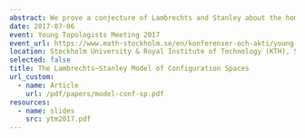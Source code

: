 ```yaml
---
abstract: We prove a conjecture of Lambrechts and Stanley about the homotopy invariance and the definition of models for configuration spaces of (smooth) simply connected manifolds over $\\mathbb{R}$. We do this using ideas coming from Kontsevich's proof of the formality of the little disks operads.
date: 2017-07-06
event: Young Topologists Meeting 2017
event_url: https://www.math-stockholm.se/en/konferenser-och-akti/young-topologists-meeting-2017-1.670396
location: Stockholm University & Royal Institute of Technology (KTH), Stockholm, Sweden
selected: false
title: The Lambrechts–Stanley Model of Configuration Spaces
url_custom:
  - name: Article
    url: /pdf/papers/model-conf-sp.pdf
resources:
  - name: slides
    src: ytm2017.pdf
---
```

